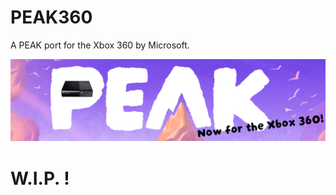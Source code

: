 # PEAK360
A PEAK port for the Xbox 360 by Microsoft.

![alt text](https://github.com/SowaDarek/PEAK360/blob/main/PEAK360.png?raw=true)


# W.I.P. !
